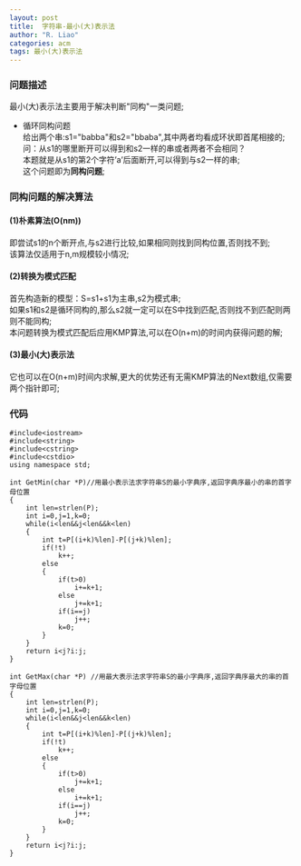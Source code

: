 ```yaml
---
layout: post
title:  字符串-最小(大)表示法
author: "R. Liao" 
categories: acm
tags: 最小(大)表示法
---
```



### 问题描述    
最小(大)表示法主要用于解决判断"同构"一类问题;  

* 循环同构问题  
给出两个串:s1="babba"和s2="bbaba",其中两者均看成环状即首尾相接的;  
问：从s1的哪里断开可以得到和s2一样的串或者两者不会相同？  
本题就是从s1的第2个字符’a’后面断开,可以得到与s2一样的串;  
这个问题即为**同构问题**;

### 同构问题的解决算法  

#### (1)朴素算法(O(nm))  
即尝试s1的n个断开点,与s2进行比较,如果相同则找到同构位置,否则找不到;  
该算法仅适用于n,m规模较小情况;

#### (2)转换为模式匹配  
首先构造新的模型：S=s1+s1为主串,s2为模式串;  
如果s1和s2是循环同构的,那么s2就一定可以在S中找到匹配,否则找不到匹配则两则不能同构;  
本问题转换为模式匹配后应用KMP算法,可以在O(n+m)的时间内获得问题的解;

#### (3)最小(大)表示法  
它也可以在O(n+m)时间内求解,更大的优势还有无需KMP算法的Next数组,仅需要两个指针即可;


### 代码  

```
#include<iostream>
#include<string>
#include<cstring>
#include<cstdio>
using namespace std;

int GetMin(char *P)//用最小表示法求字符串S的最小字典序,返回字典序最小的串的首字母位置
{
    int len=strlen(P);
    int i=0,j=1,k=0;
    while(i<len&&j<len&&k<len)
    {
        int t=P[(i+k)%len]-P[(j+k)%len];
        if(!t)
            k++;
        else
        {
            if(t>0)
                i+=k+1;
            else
                j+=k+1;
            if(i==j)
                j++;
            k=0;
        }
    }
    return i<j?i:j;
}

int GetMax(char *P) //用最大表示法求字符串S的最小字典序,返回字典序最大的串的首字母位置
{
    int len=strlen(P);
    int i=0,j=1,k=0;
    while(i<len&&j<len&&k<len)
    {
        int t=P[(i+k)%len]-P[(j+k)%len];
        if(!t)
            k++;
        else
        {
            if(t>0)
                j+=k+1;
            else
                i+=k+1;
            if(i==j)
                j++;
            k=0;
        }
    }
    return i<j?i:j;
}


```